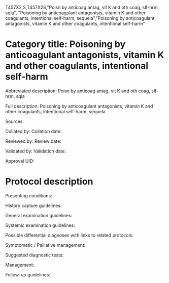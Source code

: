 T457X2,S,T457X2S,"Poisn by anticoag antag, vit K and oth coag, slf-hrm, sqla", "Poisoning by anticoagulant antagonists, vitamin K and other coagulants, intentional self-harm, sequela","Poisoning by anticoagulant antagonists, vitamin K and other coagulants, intentional self-harm"
# Category title: Poisoning by anticoagulant antagonists, vitamin K and other coagulants, intentional self-harm

Abbreviated description: Poisn by anticoag antag, vit K and oth coag, slf-hrm, sqla

Full description: Poisoning by anticoagulant antagonists, vitamin K and other coagulants, intentional self-harm, sequela

Sources:

Collated by:
Collation date:

Reviewed by:
Review date:

Validated by:
Validation date:

Approval UID:

# Protocol description

Presenting conditions:

History capture guidelines:

General examination guidelines:

Systemic examination guidelines:

Possible differential diagnoses with links to related protocols:

Symptomatic / Palliative management:

Suggested diagnostic tests:

Management:

Follow-up guidelines:
